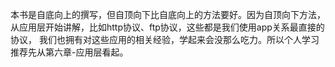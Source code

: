 本书是自底向上的撰写，但自顶向下比自底向上的方法要好。因为自顶向下方法，从应用层开始讲解，比如http协议、ftp协议，这些都是我们使用app关系最直接的协议，
我们也拥有对这些应用的相关经验，学起来会没那么吃力。所以个人学习推荐先从第六章-应用层看起。